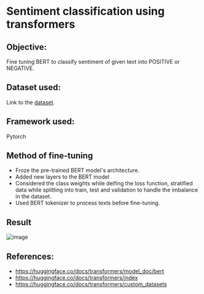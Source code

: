 # Sentiment classification using transformers

## Objective:
Fine tuning BERT to classify sentiment of given text into POSITIVE or NEGATIVE.

## Dataset used:
Link to the [dataset](https://www.kaggle.com/amitkumardas/sentiment-train).

## Framework used:
Pytorch

## Method of fine-tuning
- Froze the pre-trained BERT model's architecture. 
- Added new layers to the BERT model
- Considered the class weights while deifing the loss function, stratified data while splitting into train, test and validation to handle the imbalance in the dataset.
- Used BERT tokenizer to process texts before fine-tuning.

## Result
![image](https://user-images.githubusercontent.com/47247696/147391497-cf842077-64d4-476f-bbca-580eaaa1b917.png)

## References:
- https://huggingface.co/docs/transformers/model_doc/bert
- https://huggingface.co/docs/transformers/index
- https://huggingface.co/docs/transformers/custom_datasets
